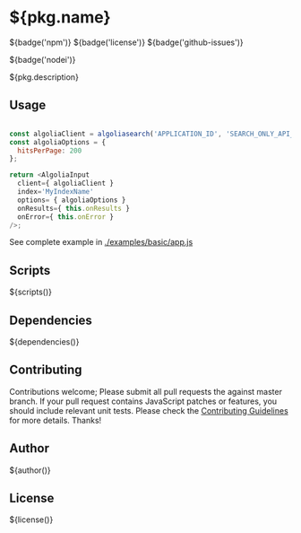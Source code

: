 # ${pkg.name}

${badge('npm')} ${badge('license')} ${badge('github-issues')}  

${badge('nodei')}

${pkg.description}

## Usage

```js

const algoliaClient = algoliasearch('APPLICATION_ID', 'SEARCH_ONLY_API_KEY');
const algoliaOptions = {
  hitsPerPage: 200
};

return <AlgoliaInput
  client={ algoliaClient }
  index='MyIndexName'
  options= { algoliaOptions }
  onResults={ this.onResults }
  onError={ this.onError }
/>;

```

See complete example in [./examples/basic/app.js](./examples/basic/app.js)


## Scripts  

${scripts()}

## Dependencies

${dependencies()}

## Contributing

Contributions welcome; Please submit all pull requests the against master branch. If your pull request contains JavaScript patches or features, you should include relevant unit tests. Please check the [Contributing Guidelines](contributng.md) for more details. Thanks!

## Author
${author()}

## License

${license()}
